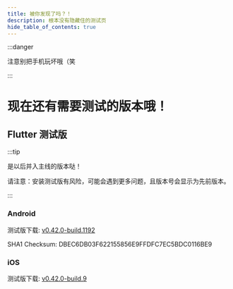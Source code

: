 ```yaml
---
title: 被你发现了吗？！
description: 根本没有隐藏住的测试页
hide_table_of_contents: true
---
```


:::danger

注意别把手机玩坏哦（笑

:::

# 现在还有需要测试的版本哦！

## Flutter 测试版

:::tip

是以后并入主线的版本哒！

请注意：安装测试版有风险，可能会遇到更多问题，且版本号会显示为先前版本。

:::

### Android

测试版下载: [v0.42.0-build.1192](https://app-dist-1307054264.file.myqcloud.com/actions/prescore_flutter/192/apk/app-release-signed.apk)

SHA1 Checksum: DBEC6DB03F622155856E9FFDFC7EC5BDC0116BE9

### iOS

测试版下载:
[v0.42.0-build.9](https://app-dist-1307054264.file.myqcloud.com/actions/prescore_flutter_ipa/9/PrescoreFlutter.ipa)